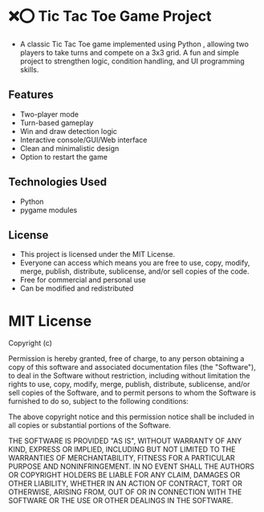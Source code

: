 # ❌⭕ Tic Tac Toe Game Project
   - A classic Tic Tac Toe game implemented using Python , allowing two players to take turns and compete on a 3x3 grid. A fun and simple project to strengthen logic, condition handling, and UI programming skills.

## Features
  - Two-player mode
  - Turn-based gameplay
  - Win and draw detection logic
  - Interactive console/GUI/Web interface
  - Clean and minimalistic design
  - Option to restart the game

## Technologies Used
  - Python
  - pygame modules

## License
  - This project is licensed under the MIT License.
  - Everyone can access which means you are free to use, copy, modify, merge, publish, distribute, sublicense, and/or sell copies of the code.
  - Free for commercial and personal use
  - Can be modified and redistributed
# MIT License

   Copyright (c) 

   Permission is hereby granted, free of charge, to any person obtaining a copy
   of this software and associated documentation files (the "Software"), to deal
   in the Software without restriction, including without limitation the rights
   to use, copy, modify, merge, publish, distribute, sublicense, and/or sell
   copies of the Software, and to permit persons to whom the Software is
   furnished to do so, subject to the following conditions:

   The above copyright notice and this permission notice shall be included in all
   copies or substantial portions of the Software.

   THE SOFTWARE IS PROVIDED "AS IS", WITHOUT WARRANTY OF ANY KIND, EXPRESS OR
   IMPLIED, INCLUDING BUT NOT LIMITED TO THE WARRANTIES OF MERCHANTABILITY,
   FITNESS FOR A PARTICULAR PURPOSE AND NONINFRINGEMENT. IN NO EVENT SHALL THE
   AUTHORS OR COPYRIGHT HOLDERS BE LIABLE FOR ANY CLAIM, DAMAGES OR OTHER
   LIABILITY, WHETHER IN AN ACTION OF CONTRACT, TORT OR OTHERWISE, ARISING FROM,
   OUT OF OR IN CONNECTION WITH THE SOFTWARE OR THE USE OR OTHER DEALINGS IN THE
   SOFTWARE.
